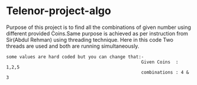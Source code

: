 # Telenor-project-algo

Purpose of this project is to find all the combinations of given number using different provided Coins.Same purpose is achieved as per instruction from Sir(Abdul Rehman) using threading technique.
Here in this code Two threads are used and both are running simultaneously.
     
    some values are hard coded but you can change that:-
                                                       Given Coins  :  1,2,5
                                                       combinations : 4 & 3
    
    
